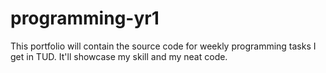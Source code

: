 # programming-yr1
This portfolio will contain the source code for weekly programming tasks I get in TUD. It'll showcase my skill and my neat code.
